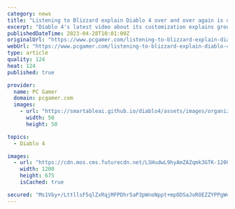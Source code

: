 ```yaml
---
category: news
title: "Listening to Blizzard explain Diablo 4 over and over again is driving me mad"
excerpt: "Diablo 4's latest video about its customization explains groundbreaking info like how you can choose different hairstyles for your characters and spend skill points to create a unique build. Blizzard is spending this precious time to let us know some of t"
publishedDateTime: 2023-04-28T10:01:00Z
originalUrl: "https://www.pcgamer.com/listening-to-blizzard-explain-diablo-4-over-and-over-again-is-driving-me-mad/"
webUrl: "https://www.pcgamer.com/listening-to-blizzard-explain-diablo-4-over-and-over-again-is-driving-me-mad/"
type: article
quality: 124
heat: 124
published: true

provider:
  name: PC Gamer
  domain: pcgamer.com
  images:
    - url: "https://smartableai.github.io/diablo4/assets/images/organizations/pcgamer.com-50x50.jpg"
      width: 50
      height: 50

topics:
  - Diablo 4

images:
  - url: "https://cdn.mos.cms.futurecdn.net/LSHudwL9hyAmZAZqmk3GTK-1200-80.jpg"
    width: 1200
    height: 675
    isCached: true

secured: "Ms1Vby+/LttllsF5qlZxRqjMFPDhr5aP3pWnoNppt+mpODSaJoROEZZYPPgWexXNUGxjwOhtfv/pfRxIvurQW2E75eUTV9rwca918Ib2RIxG9HbrDRLcKob1Qk/mYnKqomzlw/FZRE3Y6pNkbavnnBfO2jwn5H33LJ6lAYE+75YTxCzlNm1bfkJfzQSoR25srEn5k0DNdVkE+dA8a/BYVHUaAsgkSlrMkOxC8AAe574m/NbGpQCK3exV1OWxHIUqSvvpdWGPCfqp2X6+M4kDZf6mn9eEG9+f/ma6cTmr5/fhkNJeKhTyaB+RJGaWN8IK/cZ82YsxiyoLZ7r1j7864ADLauWyQ9WR0MJNy5Cf9gM=;/AXEflN5mm5gF1qQlYOz5A=="
---
```


